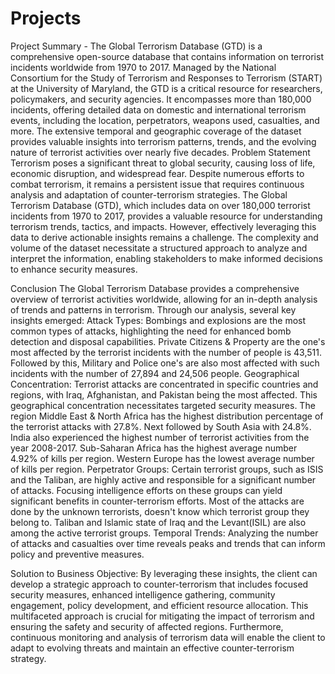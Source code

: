 # Projects
Project Summary -
The Global Terrorism Database (GTD) is a comprehensive open-source database that contains information on terrorist incidents worldwide from 1970 to 2017. Managed by the National Consortium for the Study of Terrorism and Responses to Terrorism (START) at the University of Maryland, the GTD is a critical resource for researchers, policymakers, and security agencies. It encompasses more than 180,000 incidents, offering detailed data on domestic and international terrorism events, including the location, perpetrators, weapons used, casualties, and more. The extensive temporal and geographic coverage of the dataset provides valuable insights into terrorism patterns, trends, and the evolving nature of terrorist activities over nearly five decades.
Problem Statement
Terrorism poses a significant threat to global security, causing loss of life, economic disruption, and widespread fear. Despite numerous efforts to combat terrorism, it remains a persistent issue that requires continuous analysis and adaptation of counter-terrorism strategies. The Global Terrorism Database (GTD), which includes data on over 180,000 terrorist incidents from 1970 to 2017, provides a valuable resource for understanding terrorism trends, tactics, and impacts. However, effectively leveraging this data to derive actionable insights remains a challenge. The complexity and volume of the dataset necessitate a structured approach to analyze and interpret the information, enabling stakeholders to make informed decisions to enhance security measures.

Conclusion
The Global Terrorism Database provides a comprehensive overview of terrorist activities worldwide, allowing for an in-depth analysis of trends and patterns in terrorism. Through our analysis, several key insights emerged:
Attack Types: Bombings and explosions are the most common types of attacks, highlighting the need for enhanced bomb detection and disposal capabilities.
Private Citizens & Property are the one's most affected by the terrorist incidents with the number of people is 43,511.
Followed by this, Military and Police one's are also most affected with such incidents with the number of 27,894 and 24,506 people.
Geographical Concentration: Terrorist attacks are concentrated in specific countries and regions, with Iraq, Afghanistan, and Pakistan being the most affected. This geographical concentration necessitates targeted security measures.
The region Middle East & North Africa has the highest distribution percentage of the terrorist attacks with 27.8%.
Next followed by South Asia with 24.8%.
India also experienced the highest number of terrorist activities from the year 2008-2017.
Sub-Saharan Africa has the highest average number 4.92% of kills per region.
Western Europe has the lowest average number of kills per region.
Perpetrator Groups: Certain terrorist groups, such as ISIS and the Taliban, are highly active and responsible for a significant number of attacks. Focusing intelligence efforts on these groups can yield significant benefits in counter-terrorism efforts.
Most of the attacks are done by the unknown terrorists, doesn't know which terrorist group they belong to.
Taliban and Islamic state of Iraq and the Levant(ISIL) are also among the active terrorist groups.
Temporal Trends: Analyzing the number of attacks and casualties over time reveals peaks and trends that can inform policy and preventive measures.

Solution to Business Objective:
By leveraging these insights, the client can develop a strategic approach to counter-terrorism that includes focused security measures, enhanced intelligence gathering, community engagement, policy development, and efficient resource allocation. This multifaceted approach is crucial for mitigating the impact of terrorism and ensuring the safety and security of affected regions.
Furthermore, continuous monitoring and analysis of terrorism data will enable the client to adapt to evolving threats and maintain an effective counter-terrorism strategy.
